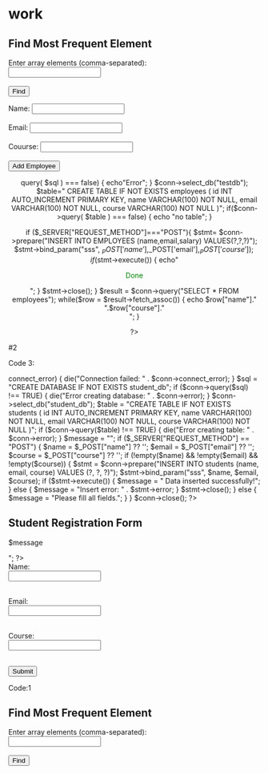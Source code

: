 # work
<!DOCTYPE html>
<html>
<head>
  <title>Most Frequent Element</title>
</head>
<body>

<h2>Find Most Frequent Element</h2>

<form id="arrayForm">
  Enter array elements (comma-separated):<br>
  <input type="text" id="arrayInput" required>
  <br><br>
  <input type="submit" value="Find">
</form>

<p id="result"></p>

<script>
  document.getElementById("arrayForm").addEventListener("submit", function(e) {
    e.preventDefault(); // Prevent form from reloading the page

    // Get and clean input
    const input = document.getElementById("arrayInput").value.trim();
    const arr = input.split(",").map(item => item.trim());

    const freq = {};
    let maxCount = 0;
    let mostFrequent;

    // Count frequencies
    for (let i = 0; i < arr.length; i++) {
      const item = arr[i];
      freq[item] = (freq[item] || 0) + 1;

      if (freq[item] > maxCount) {
        maxCount = freq[item];
        mostFrequent = item;
      }
    }

    // Show result
    document.getElementById("result").innerText =
      Most frequent element: ${mostFrequent} (appears ${maxCount} times);
  });
</script>

</body>
</html>






<form method="POST" action="">
    Name: <input name="name" required><br><br>
    Email: <input name="email" type="email" required><br><br>
    Couurse: <input name="course" type="text" required><br><br>
    <input type="submit" value="Add Employee">

</form>
<center><?php
$conn=mysqli_connect("localhost","root","");
$sql="CREATE DATABASE IF NOT EXISTS testdb";
if($conn->query( $sql ) === false) {
    echo"Error";
}
$conn->select_db("testdb");
$table="
CREATE TABLE IF NOT EXISTS employees (
    id INT AUTO_INCREMENT PRIMARY KEY,
    name VARCHAR(100) NOT NULL,
    email VARCHAR(100) NOT NULL,
    course VARCHAR(100) NOT NULL
)";
if($conn->query( $table ) === false) {
    echo "no table";
}

if ($_SERVER["REQUEST_METHOD"]==="POST"){
    $stmt= $conn->prepare("INSERT INTO EMPLOYEES (name,email,salary) VALUES(?,?,?)");
    $stmt->bind_param("sss", $_POST['name'],$_POST['email'],$_POST['course']);
    if($stmt->execute()) {
        echo"<p style='color:green'>Done</p>";
    }
    $stmt->close();
}
$result = $conn->query("SELECT * FROM employees");
while($row = $result->fetch_assoc()) {
    echo $row["name"]." ".$row["course"]."<br>";
}

?>

</center>






#2

Code 3:
<?php
$conn = new mysqli("localhost", "root", "");

if ($conn->connect_error) {
die("Connection failed: " . $conn->connect_error);
}

$sql = "CREATE DATABASE IF NOT EXISTS student_db";
if ($conn->query($sql) !== TRUE) {
die("Error creating database: " . $conn->error);
}

$conn->select_db("student_db");

$table = "CREATE TABLE IF NOT EXISTS students (
id INT AUTO_INCREMENT PRIMARY KEY,
name VARCHAR(100) NOT NULL,
email VARCHAR(100) NOT NULL,
course VARCHAR(100) NOT NULL
)";
if ($conn->query($table) !== TRUE) {
die("Error creating table: " . $conn->error);
}

$message = "";
if ($_SERVER["REQUEST_METHOD"] == "POST") {
$name = $_POST["name"] ?? '';
$email = $_POST["email"] ?? '';
$course = $_POST["course"] ?? '';

if (!empty($name) && !empty($email) && !empty($course)) {
$stmt = $conn->prepare("INSERT INTO students (name, email, course) VALUES (?, ?, ?)");
$stmt->bind_param("sss", $name, $email, $course);
if ($stmt->execute()) {
$message = " Data inserted successfully!";
} else {
$message = "Insert error: " . $stmt->error;
}
$stmt->close();
} else {
$message = "Please fill all fields.";
}
}

$conn->close();
?>

<!DOCTYPE html>
<html>
<head>
<title>Student Registration</title>
</head>
<body>
<h2>Student Registration Form</h2>
<?php if (!empty($message)) echo "<p>$message</p>"; ?>
<form method="POST" action="">
<label>Name:</label><br>
<input type="text" name="name" required><br><br>

<label>Email:</label><br>
<input type="email" name="email" required><br><br>

<label>Course:</label><br>
<input type="text" name="course" required><br><br>

<input type="submit" value="Submit">
</form>
</body>
</html>

Code:1
<!DOCTYPE html>
<html>
<head>
<title>Most Frequent Element</title>
</head>
<body>

<h2>Find Most Frequent Element</h2>

<form id="arrayForm">
Enter array elements (comma-separated):<br>
<input type="text" id="arrayInput" required>
<br><br>
<input type="submit" value="Find">
</form>

<p id="result"></p>

<script>
document.getElementById("arrayForm").addEventListener("submit", function(e) {
e.preventDefault(); // Prevent form from reloading the page

// Get and clean input
const input = document.getElementById("arrayInput").value.trim();
const arr = input.split(",").map(item => item.trim());

const freq = {};
let maxCount = 0;
let mostFrequent;

// Count frequencies
for (let i = 0; i < arr.length; i++) {
const item = arr[i];
freq[item] = (freq[item] || 0) + 1;

if (freq[item] > maxCount) {
maxCount = freq[item];
mostFrequent = item;
}
}

// Show result
document.getElementById("result").innerText =
Most frequent element: ${mostFrequent} (appears ${maxCount} times);
});
</script>

</body>
</html>
